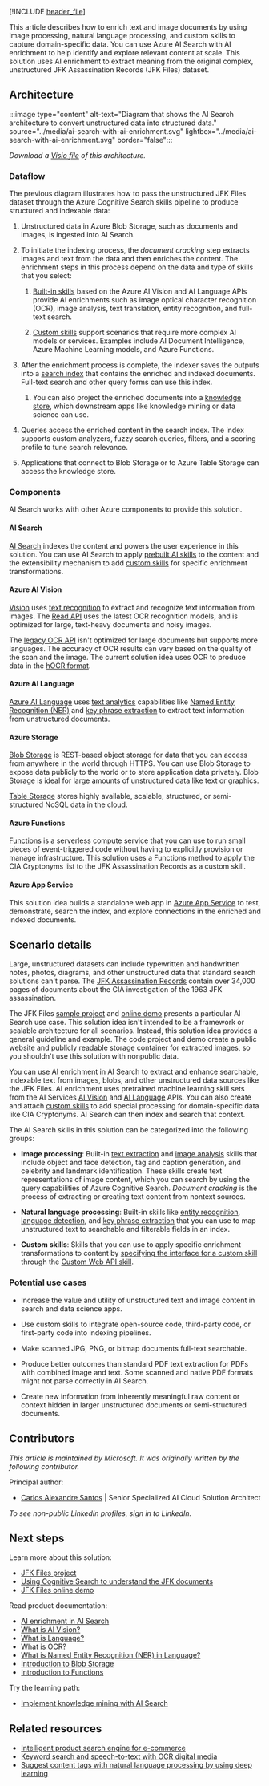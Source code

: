 [!INCLUDE [header_file](../../../includes/sol-idea-header.md)]

This article describes how to enrich text and image documents by using image processing, natural language processing, and custom skills to capture domain-specific data. You can use Azure AI Search with AI enrichment to help identify and explore relevant content at scale. This solution uses AI enrichment to extract meaning from the original complex, unstructured JFK Assassination Records (JFK Files) dataset.

## Architecture

:::image type="content" alt-text="Diagram that shows the AI Search architecture to convert unstructured data into structured data." source="../media/ai-search-with-ai-enrichment.svg" lightbox="../media/ai-search-with-ai-enrichment.svg" border="false":::

*Download a [Visio file](https://arch-center.azureedge.net/cognitive-search-with-skillsets.vsdx) of this architecture.*

### Dataflow

The previous diagram illustrates how to pass the unstructured JFK Files dataset through the Azure Cognitive Search skills pipeline to produce structured and indexable data:

1. Unstructured data in Azure Blob Storage, such as documents and images, is ingested into AI Search.

1. To initiate the indexing process, the *document cracking* step extracts images and text from the data and then enriches the content. The enrichment steps in this process depend on the data and type of skills that you select:

    1. [Built-in skills](/azure/search/cognitive-search-predefined-skills) based on the Azure AI Vision and AI Language APIs provide AI enrichments such as image optical character recognition (OCR), image analysis, text translation, entity recognition, and full-text search.

    1. [Custom skills](/azure/search/cognitive-search-custom-skill-interface) support scenarios that require more complex AI models or services. Examples include AI Document Intelligence, Azure Machine Learning models, and Azure Functions.

1. After the enrichment process is complete, the indexer saves the outputs into a [search index](/azure/search/search-what-is-an-index) that contains the enriched and indexed documents. Full-text search and other query forms can use this index.

    1. You can also project the enriched documents into a [knowledge store](/azure/search/knowledge-store-concept-intro), which downstream apps like knowledge mining or data science can use.

1. Queries access the enriched content in the search index. The index supports custom analyzers, fuzzy search queries, filters, and a scoring profile to tune search relevance.

1. Applications that connect to Blob Storage or to Azure Table Storage can access the knowledge store.

### Components

AI Search works with other Azure components to provide this solution.

#### AI Search

[AI Search](https://azure.microsoft.com/services/search) indexes the content and powers the user experience in this solution. You can use AI Search to apply [prebuilt AI skills](/azure/search/cognitive-search-predefined-skills) to the content and the extensibility mechanism to add [custom skills](/azure/search/cognitive-search-custom-skill-interface) for specific enrichment transformations.

#### Azure AI Vision

[Vision](https://azure.microsoft.com/resources/cloud-computing-dictionary/what-is-computer-vision/) uses [text recognition](/azure/cognitive-services/computer-vision/overview-ocr) to extract and recognize text information from images. The [Read API](/azure/cognitive-services/computer-vision/overview-ocr#read-api) uses the latest OCR recognition models, and is optimized for large, text-heavy documents and noisy images.

The [legacy OCR API](https://westus.dev.cognitive.microsoft.com/docs/services/computer-vision-v3-2/operations/56f91f2e778daf14a499f20d) isn't optimized for large documents but supports more languages. The accuracy of OCR results can vary based on the quality of the scan and the image. The current solution idea uses OCR to produce data in the [hOCR format](https://en.wikipedia.org/wiki/HOCR).

#### Azure AI Language

[Azure AI Language](https://azure.microsoft.com/services/cognitive-services/language-service) uses [text analytics](/azure/cognitive-services/language-service/overview#available-features) capabilities like [Named Entity Recognition (NER)](/azure/cognitive-services/text-analytics/how-tos/text-analytics-how-to-entity-linking) and [key phrase extraction](/azure/search/cognitive-search-skill-keyphrases) to extract text information from unstructured documents.

#### Azure Storage

[Blob Storage](https://azure.microsoft.com/services/storage/blobs) is REST-based object storage for data that you can access from anywhere in the world through HTTPS. You can use Blob Storage to expose data publicly to the world or to store application data privately. Blob Storage is ideal for large amounts of unstructured data like text or graphics.

[Table Storage](https://azure.microsoft.com/services/storage/tables) stores highly available, scalable, structured, or semi-structured NoSQL data in the cloud.

#### Azure Functions

[Functions](https://azure.microsoft.com/services/functions) is a serverless compute service that you can use to run small pieces of event-triggered code without having to explicitly provision or manage infrastructure. This solution uses a Functions method to apply the CIA Cryptonyms list to the JFK Assassination Records as a custom skill.

#### Azure App Service

This solution idea builds a standalone web app in [Azure App Service](/azure/well-architected/service-guides/app-service-web-apps) to test, demonstrate, search the index, and explore connections in the enriched and indexed documents.

## Scenario details

Large, unstructured datasets can include typewritten and handwritten notes, photos, diagrams, and other unstructured data that standard search solutions can't parse. The [JFK Assassination Records](https://www.archives.gov/research/jfk/2017-release) contain over 34,000 pages of documents about the CIA investigation of the 1963 JFK assassination.

The JFK Files [sample project](https://github.com/microsoft/AzureSearch_JFK_Files) and [online demo](https://aka.ms/jfkfiles-demo) presents a particular AI Search use case. This solution idea isn't intended to be a framework or scalable architecture for all scenarios. Instead, this solution idea provides a general guideline and example. The code project and demo create a public website and publicly readable storage container for extracted images, so you shouldn't use this solution with nonpublic data.

You can use AI enrichment in AI Search to extract and enhance searchable, indexable text from images, blobs, and other unstructured data sources like the JFK Files. AI enrichment uses pretrained machine learning skill sets from the AI Services [AI Vision](/azure/cognitive-services/computer-vision/home) and [AI Language](/azure/cognitive-services/text-analytics/overview) APIs. You can also create and attach [custom skills](/azure/search/cognitive-search-custom-skill-interface) to add special processing for domain-specific data like CIA Cryptonyms. AI Search can then index and search that context.

The AI Search skills in this solution can be categorized into the following groups:

- **Image processing**: Built-in [text extraction](/azure/cognitive-services/computer-vision/concept-recognizing-text#read-api) and [image analysis](/azure/search/cognitive-search-skill-image-analysis) skills that include object and face detection, tag and caption generation, and celebrity and landmark identification. These skills create text representations of image content, which you can search by using the query capabilities of Azure Cognitive Search. *Document cracking* is the process of extracting or creating text content from nontext sources.

- **Natural language processing**: Built-in skills like [entity recognition](/azure/search/cognitive-search-skill-entity-recognition), [language detection](/azure/search/cognitive-search-skill-language-detection), and [key phrase extraction](/azure/search/cognitive-search-skill-keyphrases) that you can use to map unstructured text to searchable and filterable fields in an index.

- **Custom skills**: Skills that you can use to apply specific enrichment transformations to content by [specifying the interface for a custom skill](/azure/search/cognitive-search-custom-skill-interface) through the [Custom Web API skill](/azure/search/cognitive-search-custom-skill-web-api).

### Potential use cases

- Increase the value and utility of unstructured text and image content in search and data science apps.

- Use custom skills to integrate open-source code, third-party code, or first-party code into indexing pipelines.

- Make scanned JPG, PNG, or bitmap documents full-text searchable.

- Produce better outcomes than standard PDF text extraction for PDFs with combined image and text. Some scanned and native PDF formats might not parse correctly in AI Search.

- Create new information from inherently meaningful raw content or context hidden in larger unstructured documents or semi-structured documents.

## Contributors

*This article is maintained by Microsoft. It was originally written by the following contributor.*

Principal author:

 * [Carlos Alexandre Santos](https://www.linkedin.com/in/carlosafsantos) | Senior Specialized AI Cloud Solution Architect

*To see non-public LinkedIn profiles, sign in to LinkedIn.*

## Next steps

Learn more about this solution:

- [JFK Files project](https://github.com/microsoft/AzureSearch_JFK_Files)
- [Using Cognitive Search to understand the JFK documents](/shows/AI-Show/Using-Cognitive-Search-to-Understand-the-JFK-Documents)
- [JFK Files online demo](https://aka.ms/jfkfiles-demo)

Read product documentation:

- [AI enrichment in AI Search](/azure/search/cognitive-search-resources-documentation)
- [What is AI Vision?](/azure/cognitive-services/computer-vision/home)
- [What is Language?](/azure/cognitive-services/language-service/overview)
- [What is OCR?](/azure/cognitive-services/computer-vision/overview-ocr)
- [What is Named Entity Recognition (NER) in Language?](/azure/cognitive-services/language-service/named-entity-recognition/overview)
- [Introduction to Blob Storage](/azure/storage/blobs/storage-blobs-introduction)
- [Introduction to Functions](/azure/azure-functions/functions-overview)

Try the learning path:

- [Implement knowledge mining with AI Search](/training/paths/implement-knowledge-mining-azure-cognitive-search)

## Related resources

- [Intelligent product search engine for e-commerce](/azure/architecture/example-scenario/apps/ecommerce-search)
- [Keyword search and speech-to-text with OCR digital media](/azure/architecture/solution-ideas/articles/digital-media-speech-text)
- [Suggest content tags with natural language processing by using deep learning](/azure/architecture/solution-ideas/articles/website-content-tag-suggestion-with-deep-learning-and-nlp)

